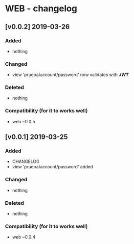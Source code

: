 # WEB - changelog

## [v0.0.2] 2019-03-26

### Added

-   nothing   

### Changed

-   view 'prueba/account/password' now validates with **_JWT_**

### Deleted

-   nothing

### Compatibility (for it to works well)

-   web ~0.0.5


## [v0.0.1] 2019-03-25

### Added

-   CHANGELOG
-   view 'prueba/account/password' added

### Changed

-   nothing

### Deleted

-   nothing

### Compatibility (for it to works well)

-   web ~0.0.4